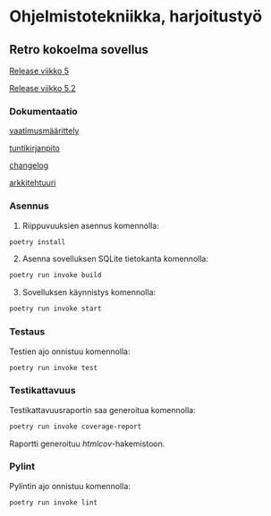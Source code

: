 # Ohjelmistotekniikka, harjoitustyö

## Retro kokoelma sovellus

[Release viikko 5](https://github.com/LHuldin/ot-harjoitustyo24/releases/tag/viikko5)

[Release viikko 5.2](https://github.com/LHuldin/ot-harjoitustyo24/releases/tag/Viikko5.2)


### Dokumentaatio

[vaatimusmäärittely](https://github.com/LHuldin/ot-harjoitustyo24/blob/main/sovellus/dokumentaatio/vaatimusmaarittely.md)

[tuntikirjanpito](https://github.com/LHuldin/ot-harjoitustyo24/blob/main/sovellus/dokumentaatio/tuntikirjanpito.md)

[changelog](https://github.com/LHuldin/ot-harjoitustyo24/blob/main/sovellus/dokumentaatio/changelog.md)

[arkkitehtuuri](https://github.com/LHuldin/ot-harjoitustyo24/blob/main/sovellus/dokumentaatio/arkkitehtuuri.md)


### Asennus

1. Riippuvuuksien asennus komennolla:

```bash
poetry install
```

2. Asenna sovelluksen SQLite tietokanta komennolla:

```bash
poetry run invoke build
```

3. Sovelluksen käynnistys komennolla:

```bash
poetry run invoke start
```

### Testaus

Testien ajo onnistuu komennolla:

```bash
poetry run invoke test
```

### Testikattavuus

Testikattavuusraportin saa generoitua komennolla:

```bash
poetry run invoke coverage-report
```

Raportti generoituu _htmlcov_-hakemistoon.

### Pylint

Pylintin ajo onnistuu komennolla:

```bash
poetry run invoke lint
```
